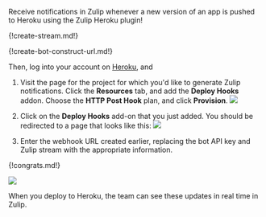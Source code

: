 Receive notifications in Zulip whenever a new version of an app
is pushed to Heroku using the Zulip Heroku plugin!

{!create-stream.md!}

{!create-bot-construct-url.md!}

Then, log into your account on [Heroku](http://heroku.com), and

1. Visit the page for the project for which you'd like to generate
   Zulip notifications. Click the **Resources** tab, and add the
   **Deploy Hooks** addon. Choose the **HTTP Post Hook** plan, and
   click **Provision**.
   ![](/static/images/integrations/heroku/001.png)

2. Click on the **Deploy Hooks** add-on that you just added.
   You should be redirected to a page that looks like this:
   ![](/static/images/integrations/heroku/002.png)

3. Enter the webhook URL created earlier, replacing the bot API
   key and Zulip stream with the appropriate information.

{!congrats.md!}

![](/static/images/integrations/heroku/003.png)

When you deploy to Heroku, the team can see these updates in
real time in Zulip.
